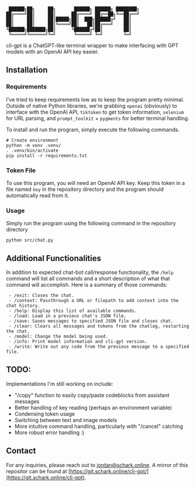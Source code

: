                                                         
     ██████╗██╗     ██╗       ██████╗ ██████╗ ████████╗
    ██╔════╝██║     ██║      ██╔════╝ ██╔══██╗╚══██╔══╝
    ██║     ██║     ██║█████╗██║  ███╗██████╔╝   ██║   
    ██║     ██║     ██║╚════╝██║   ██║██╔═══╝    ██║   
    ╚██████╗███████╗██║      ╚██████╔╝██║        ██║   
     ╚═════╝╚══════╝╚═╝       ╚═════╝ ╚═╝        ╚═╝   
                                                   

cli-gpt is a ChatGPT-like terminal wrapper to make interfacing with GPT models with an OpenAI API key easier.

## Installation

### Requirements

I've tried to keep requirements low as to keep the program pretty minimal. Outside of native Python libraries, we're grabbing `openai` (obviously) to interface with the OpenAI API, `tiktoken` to get token information, `selenium` for URL parsing, and `prompt_toolkit` + `pygments` for better terminal handling.

To install and run the program, simply execute the following commands.
```
# Create environment
python -m venv .venv/
. .venv/bin/activate
pip install -r requirements.txt
```

### Token File

To use this program, you will need an OpenAI API key. Keep this token in a file named `key` in the repository directory and the program should automatically read from it.

### Usage

Simply run the program using the following command in the repository directory

```
python src/chat.py
```

## Additional Functionalities

In addition to expected chat-bot call/response functionality, the `/help` command will list all commands and a short description of what that command will accomplish. Here is a summary of those commands:

```
 - /exit: Closes the chat.
 - /context: Passthrough a URL or filepath to add context into the chat history.
 - /help: Display this list of available commands.
 - /load: Load in a previous chat's JSON file.
 - /save: Saves messages to specified JSON file and closes chat.
 - /clear: Clears all messages and tokens from the chatlog, restarting the chat.
 - /model: Change the model being used.
 - /info: Print model information and cli-gpt version.
 - /write: Write out any code from the previous message to a specified file.
```

## TODO:

Implementations I'm still working on include:

- "/copy" function to easily copy/paste codeblocks from assistant messages
- Better handling of key reading (perhaps an environment variable)
- Condensing token usage
- Switching between text and image models
- More intuitive command handling, particularly with "/cancel" catching
- More robust error handling :) 

## Contact

For any inquiries, please reach out to [jordan@schark.online](mailto:jordan@schark.online). A mirror of this repositor can be found at [https://git.schark.online/cli-gpt/](https://git.schark.online/cli-gpt).
